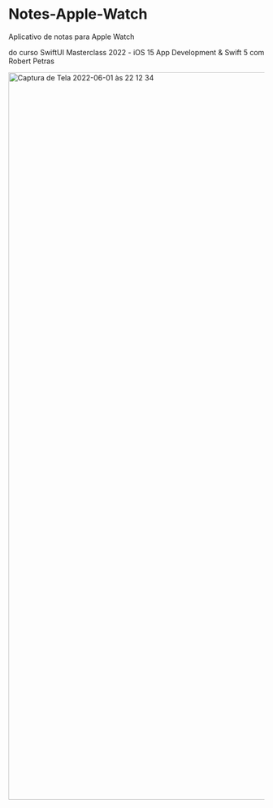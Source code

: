 # Notes-Apple-Watch

Aplicativo de notas para Apple Watch

do curso SwiftUI Masterclass 2022 - iOS 15 App Development & Swift 5 com Robert Petras


<img width="1433" alt="Captura de Tela 2022-06-01 às 22 12 34" src="https://user-images.githubusercontent.com/86902837/171526630-2e7860bf-fba9-4acb-a378-c9584d1a1251.png">

